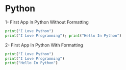 # Python

1- First App In Python Without Formatting
````python
print("I Love Python")
print("I Love Programming"); print("Hello In Python")
````

2- First App In Python With Formatting
````python
print("I Love Python")
print("I Love Programming")
print("Hello In Python")
````
